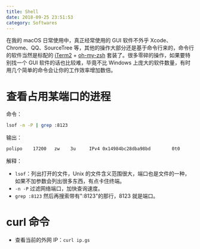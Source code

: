 ```yaml
---
title: Shell
date: 2018-09-25 23:51:53
category: Softwares
---
```


在我的 macOS 日常使用中，真正经常使用的 GUI 软件不外乎 Xcode、Chrome、QQ、SourceTree 等，其他的操作大部分还是基于命令行来的，命令行的软件当然是标配的 [iTerm2](https://www.iterm2.com/downloads.html) + [oh-my-zsh](https://github.com/robbyrussell/oh-my-zsh.git) 套装了。很多零碎的操作，如果要特别找一个 GUI 软件的话也比较难，毕竟不比 Windows 上庞大的软件数量，有时用几个简单的命令会让你的工作效率增加数倍。

<!-- more -->

# 查看占用某端口的进程

命令：

```bash
lsof -n -P | grep :8123
```

输出：

```bash
polipo    17200   zw    3u     IPv4 0x14984bc28dba98bd        0t0      TCP 127.0.0.1:8123 (LISTEN)
```

解释：

- `lsof`：列出打开的文件，Unix 的文件含义范围很大，端口也是文件的一种，如果不加参数会列出很多东西，有点卡住终端。
- `-n -P` 过滤网络端口，加快查询速度。
- `grep :8123` 然后再搜索带有":8123"的那行，8123 就是端口。

# curl 命令

- 查看当前的外网 IP：`curl ip.gs`

